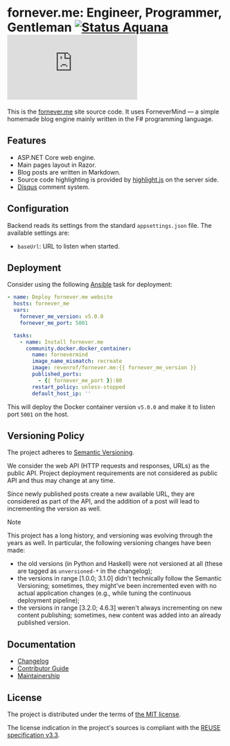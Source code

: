 <!--
SPDX-FileCopyrightText: 2024-2025 Friedrich von Never <friedrich@fornever.me>

SPDX-License-Identifier: MIT
-->

fornever.me: Engineer, Programmer, Gentleman [![Status Aquana][status-aquana]][andivionian-status-classifier] [![Docker Image][badge.docker]][docker-hub]
============================================

This is the [fornever.me][] site source code. It uses ForneverMind — a simple
homemade blog engine mainly written in the F# programming language.

Features
--------

- ASP.NET Core web engine.
- Main pages layout in Razor.
- Blog posts are written in Markdown.
- Source code highlighting is provided by [highlight.js][] on the server side.
- [Disqus][disqus] comment system.

Configuration
-------------
Backend reads its settings from the standard `appsettings.json` file. The available settings are:

- `baseUrl`: URL to listen when started.

Deployment
----------
Consider using the following [Ansible][ansible] task for deployment:
```yaml
- name: Deploy fornever.me website
  hosts: fornever_me
  vars:
    fornever_me_version: v5.0.0
    fornever_me_port: 5001

  tasks:
    - name: Install fornever.me
      community.docker.docker_container:
        name: fornevermind
        image_name_mismatch: recreate
        image: revenrof/fornever.me:{{ fornever_me_version }}
        published_ports:
          - {{ fornever_me_port }}:80
        restart_policy: unless-stopped
        default_host_ip: ''
```

This will deploy the Docker container version `v5.0.0` and make it to listen port `5001` on the host.

Versioning Policy
-----------------
The project adheres to [Semantic Versioning][docs.semver].

We consider the web API (HTTP requests and responses, URLs) as the public API. Project deployment requirements are not considered as public API and thus may change at any time.

Since newly published posts create a new available URL, they are considered as part of the API, and the addition of a post will lead to incrementing the version as well.

> [!NOTE]
> This project has a long history, and versioning was evolving through the years as well. In particular, the following versioning changes have been made:
> - the old versions (in Python and Haskell) were not versioned at all (these are tagged as `unversioned-*` in the changelog);
> - the versions in range \[1.0.0; 3.1.0\] didn't technically follow the Semantic Versioning; sometimes, they might've been incremented even with no actual application changes (e.g., while tuning the continuous deployment pipeline);
> - the versions in range \[3.2.0; 4.6.3\] weren't always incrementing on new content publishing; sometimes, new content was added into an already published version.

Documentation
-------------
- [Changelog][docs.changelog]
- [Contributor Guide][docs.contributor-guide]
- [Maintainership][docs.maintainership]

License
-------
The project is distributed under the terms of [the MIT license][docs.license].

The license indication in the project's sources is compliant with the [REUSE specification v3.3][reuse.spec].

[andivionian-status-classifier]: https://andivionian.fornever.me/v1/#status-aquana-
[ansible]: https://docs.ansible.com/
[badge.docker]: https://img.shields.io/docker/v/revenrof/fornever.me?label=docker&sort=semver
[disqus]: https://disqus.com/
[docker-hub]: https://hub.docker.com/r/revenrof/fornever.me
[docs.changelog]: CHANGELOG.md
[docs.contributor-guide]: CONTRIBUTING.md
[docs.license]: LICENSE.txt
[docs.maintainership]: ./MAINTAINERSHIP.md
[docs.semver]: https://semver.org/spec/v2.0.0.html
[fornever.me]: https://fornever.me/
[highlight.js]: https://highlightjs.org/
[reuse.spec]: https://reuse.software/spec-3.3/
[status-aquana]: https://img.shields.io/badge/status-aquana-yellowgreen.svg
